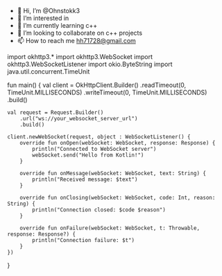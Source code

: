 - 👋 Hi, I’m @Ohnstokk3
- 👀 I’m interested in 
- 🌱 I’m currently learning c++
- 💞️ I’m looking to collaborate on c++ projects
- 📫 How to reach me hh71728@gmail.com 

<!---
Ohnstokk3/Ohnstokk3 is a ✨ special ✨ repository because its `README.md` (this file) appears on your GitHub profile.
You can click the Preview link to take a look at your changes.
--->
import okhttp3.*
import okhttp3.WebSocket
import okhttp3.WebSocketListener
import okio.ByteString
import java.util.concurrent.TimeUnit

fun main() {
    val client = OkHttpClient.Builder()
        .readTimeout(0, TimeUnit.MILLISECONDS)
        .writeTimeout(0, TimeUnit.MILLISECONDS)
        .build()

    val request = Request.Builder()
        .url("ws://your_websocket_server_url")
        .build()

    client.newWebSocket(request, object : WebSocketListener() {
        override fun onOpen(webSocket: WebSocket, response: Response) {
            println("Connected to WebSocket server")
            webSocket.send("Hello from Kotlin!")
        }

        override fun onMessage(webSocket: WebSocket, text: String) {
            println("Received message: $text")
        }

        override fun onClosing(webSocket: WebSocket, code: Int, reason: String) {
            println("Connection closed: $code $reason")
        }

        override fun onFailure(webSocket: WebSocket, t: Throwable, response: Response?) {
            println("Connection failure: $t")
        }
    })
}
